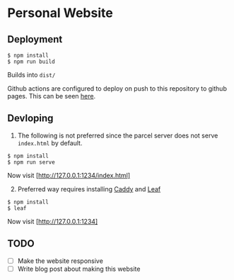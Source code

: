 # Personal Website

## Deployment

```shell
$ npm install
$ npm run build
```

Builds into `dist/`

Github actions are configured to deploy on push to this repository to github
pages. This can be seen [here](./.github/workflows/cd.yml).

## Devloping

1. The following is not preferred since the parcel server does not serve
  `index.html` by default.

  ```shell
  $ npm install
  $ npm run serve
  ```

  Now visit [http://127.0.0.1:1234/index.html]

2. Preferred way requires installing [Caddy](https://caddyserver.com/download)
  and [Leaf](https://github.com/vrongmeal/leaf)

  ```shell
  $ npm install
  $ leaf
  ```

  Now visit [http://127.0.0.1:1234]

## TODO

- [ ] Make the website responsive
- [ ] Write blog post about making this website
